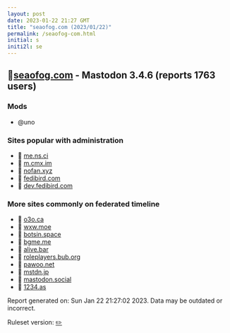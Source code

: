 ```yaml
---
layout: post
date: 2023-01-22 21:27 GMT
title: "seaofog.com (2023/01/22)"
permalink: /seaofog-com.html
initial: s
initi2l: se
---
```


## 🐘[seaofog.com](https://seaofog.com) - Mastodon 3.4.6 (reports 1763 users)

### Mods
 * @uno

### Sites popular with administration

* 🐘 [me.ns.ci](/me-ns-ci.html)
* 🐘 [m.cmx.im](/m-cmx-im.html)
* 🐘 [nofan.xyz](/nofan-xyz.html)
* 🐘 [fedibird.com](/fedibird-com.html)
* 🐘 [dev.fedibird.com](/dev-fedibird-com.html)

### More sites commonly on federated timeline

* 🐘 [o3o.ca](/o3o-ca.html)
* 🐘 [wxw.moe](/wxw-moe.html)
* 🐘 [botsin.space](/botsin-space.html)
* 🐘 [bgme.me](/bgme-me.html)
* 🐘 [alive.bar](/alive-bar.html)
* 🐘 [roleplayers.bub.org](/roleplayers-bub-org.html)
* 🧸 [pawoo.net](/pawoo-net.html)
* 🐘 [mstdn.jp](/mstdn-jp.html)
* 🐘 [mastodon.social](/mastodon-social.html)
* 🐘 [1234.as](/1234-as.html)

Report generated on: Sun Jan 22 21:27:02 2023. Data may be outdated or incorrect.

Ruleset version: [✏️](/version-pencil)
